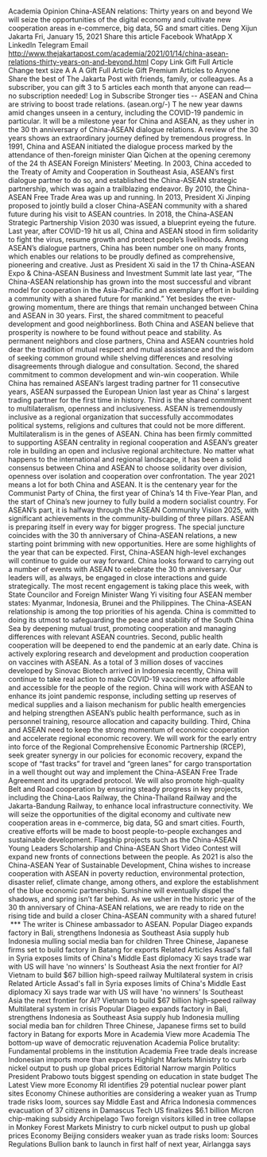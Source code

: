 # 

Academia
Opinion
China-ASEAN relations: Thirty years on and beyond
We will seize the opportunities of the digital economy and cultivate new cooperation areas in e-commerce, big data, 5G and smart cities.
Deng Xijun
Jakarta
Fri, January 15, 2021
Share this article
Facebook
WhatApp
X
LinkedIn
Telegram
Email
http://www.thejakartapost.com/academia/2021/01/14/china-asean-relations-thirty-years-on-and-beyond.html
Copy Link
Gift Full Article
Change text size
A
A
A
Gift Full Article
Gift Premium Articles
to Anyone
Share the best of The Jakarta Post with friends, family, or colleagues. As a subscriber, you can gift 3 to 5 articles each month that anyone can read—no subscription needed!
Log in
Subscribe
Stronger ties -- ASEAN and China are striving to boost trade relations. (asean.org/-)
T
he new year dawns amid changes unseen in a century, including the COVID-19 pandemic in particular. It will be a milestone year for China and ASEAN, as they usher in the 30
th
anniversary of China-ASEAN dialogue relations.
A review of the 30 years shows an extraordinary journey defined by tremendous progress. In 1991, China and ASEAN initiated the dialogue process marked by the attendance of then-foreign minister Qian Qichen at the opening ceremony of the 24
th
ASEAN Foreign Ministers’ Meeting. In 2003, China acceded to the Treaty of Amity and Cooperation in Southeast Asia, ASEAN’s first dialogue partner to do so, and established the China-ASEAN strategic partnership, which was again a trailblazing endeavor.
By 2010, the China-ASEAN Free Trade Area was up and running. In 2013, President Xi Jinping proposed to jointly build a closer China-ASEAN community with a shared future during his visit to ASEAN countries. In 2018, the China-ASEAN Strategic Partnership Vision 2030 was issued, a blueprint eyeing the future. Last year, after COVID-19 hit us all, China and ASEAN stood in firm solidarity to fight the virus, resume growth and protect people’s livelihoods.
Among ASEAN’s dialogue partners, China has been number one on many fronts, which enables our relations to be proudly defined as comprehensive, pioneering and creative. Just as President Xi said in the 17
th
China-ASEAN Expo &amp; China-ASEAN Business and Investment Summit late last year, “The China-ASEAN relationship has grown into the most successful and vibrant model for cooperation in the Asia-Pacific and an exemplary effort in building a community with a shared future for mankind.”
Yet besides the ever-growing momentum, there are things that remain unchanged between China and ASEAN in 30 years. First, the shared commitment to peaceful development and good neighborliness.
Both China and ASEAN believe that prosperity is nowhere to be found without peace and stability. As permanent neighbors and close partners, China and ASEAN countries hold dear the tradition of mutual respect and mutual assistance and the wisdom of seeking common ground while shelving differences and resolving disagreements through dialogue and consultation.
Second, the shared commitment to common development and win-win cooperation. While China has remained ASEAN’s largest trading partner for 11 consecutive years, ASEAN surpassed the European Union last year as China’ s largest trading partner for the first time in history.
Third is the shared commitment to multilateralism, openness and inclusiveness. ASEAN is tremendously inclusive as a regional organization that successfully accommodates political systems, religions and cultures that could not be more different. Multilateralism is in the genes of ASEAN. China has been firmly committed to supporting ASEAN centrality in regional cooperation and ASEAN’s greater role in building an open and inclusive regional architecture.
No matter what happens to the international and regional landscape, it has been a solid consensus between China and ASEAN to choose solidarity over division, openness over isolation and cooperation over confrontation.
The year 2021 means a lot for both China and ASEAN. It is the centenary year for the Communist Party of China, the first year of China’s 14
th
Five-Year Plan, and the start of China’s new journey to fully build a modern socialist country. For ASEAN’s part, it is halfway through the ASEAN Community Vision 2025, with significant achievements in the community-building of three pillars. ASEAN is preparing itself in every way for bigger progress. The special juncture coincides with the 30
th
anniversary of China-ASEAN relations, a new starting point brimming with new opportunities.
Here are some highlights of the year that can be expected.
First, China-ASEAN high-level exchanges will continue to guide our way forward. China looks forward to carrying out a number of events with ASEAN to celebrate the 30
th
anniversary. Our leaders will, as always, be engaged in close interactions and guide strategically.
The most recent engagement is taking place this week, with State Councilor and Foreign Minister Wang Yi visiting four ASEAN member states: Myanmar, Indonesia, Brunei and the Philippines. The China-ASEAN relationship is among the top priorities of his agenda. China is committed to doing its utmost to safeguarding the peace and stability of the South China Sea by deepening mutual trust, promoting cooperation and managing differences with relevant ASEAN countries.
Second, public health cooperation will be deepened to end the pandemic at an early date. China is actively exploring research and development and production cooperation on vaccines with ASEAN. As a total of 3 million doses of vaccines developed by Sinovac Biotech arrived in Indonesia recently, China will continue to take real action to make COVID-19 vaccines more affordable and accessible for the people of the region.
China will work with ASEAN to enhance its joint pandemic response, including setting up reserves of medical supplies and a liaison mechanism for public health emergencies and helping strengthen ASEAN’s public health performance, such as in personnel training, resource allocation and capacity building.
Third, China and ASEAN need to keep the strong momentum of economic cooperation and accelerate regional economic recovery. We will work for the early entry into force of the Regional Comprehensive Economic Partnership (RCEP), seek greater synergy in our policies for economic recovery, expand the scope of “fast tracks” for travel and “green lanes” for cargo transportation in a well thought out way and implement the China-ASEAN Free Trade Agreement and its upgraded protocol.
We will also promote high-quality Belt and Road cooperation by ensuring steady progress in key projects, including the China-Laos Railway, the China-Thailand Railway and the Jakarta-Bandung Railway, to enhance local infrastructure connectivity. We will seize the opportunities of the digital economy and cultivate new cooperation areas in e-commerce, big data, 5G and smart cities.
Fourth, creative efforts will be made to boost people-to-people exchanges and sustainable development. Flagship projects such as the China-ASEAN Young Leaders Scholarship and China-ASEAN Short Video Contest will expand new fronts of connections between the people. As 2021 is also the China-ASEAN Year of Sustainable Development, China wishes to increase cooperation with ASEAN in poverty reduction, environmental protection, disaster relief, climate change, among others, and explore the establishment of the blue economic partnership.
Sunshine will eventually dispel the shadows, and spring isn’t far behind. As we usher in the historic year of the 30
th
anniversary of China-ASEAN relations, we are ready to ride on the rising tide and build a closer China-ASEAN community with a shared future!
&nbsp;***
The writer is Chinese ambassador to ASEAN.
Popular
Diageo expands factory in Bali, strengthens Indonesia as Southeast Asia supply hub
Indonesia mulling social media ban for children
Three Chinese, Japanese firms set to build factory in Batang for exports
Related Articles
Assad's fall in Syria exposes limits of China's Middle East diplomacy
Xi says trade war with US will have 'no winners'
Is Southeast Asia the next frontier for AI?
Vietnam to build $67 billion high-speed railway
Multilateral system in crisis
Related Article
Assad's fall in Syria exposes limits of China's Middle East diplomacy
Xi says trade war with US will have 'no winners'
Is Southeast Asia the next frontier for AI?
Vietnam to build $67 billion high-speed railway
Multilateral system in crisis
Popular
Diageo expands factory in Bali, strengthens Indonesia as Southeast Asia supply hub
Indonesia mulling social media ban for children
Three Chinese, Japanese firms set to build factory in Batang for exports
More in Academia
View more
Academia
The bottom-up wave of democratic rejuvenation
Academia
Police brutality: Fundamental problems in the institution
Academia
Free trade deals increase Indonesian imports more than exports
Highlight
Markets
Ministry to curb nickel output to push up global prices
Editorial
Narrow margin
Politics
President Prabowo touts biggest spending on education in state budget
The Latest
View more
Economy
RI identifies 29 potential nuclear power plant sites
Economy
Chinese authorities are considering a weaker yuan as Trump trade risks loom, sources say
Middle East and Africa
Indonesia commences evacuation of 37 citizens in Damascus
Tech
US finalizes $6.1 billion Micron chip-making subsidy
Archipelago
Two foreign visitors killed in tree collapse in Monkey Forest
Markets
Ministry to curb nickel output to push up global prices
Economy
Beijing considers weaker yuan as trade risks loom: Sources
Regulations
Bullion bank to launch in first half of next year, Airlangga says
